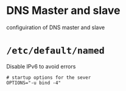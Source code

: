 # DNS Master and slave

configuiration of DNS master and slave

# `/etc/default/named`

Disable IPv6 to avoid errors 

```
# startup options for the sever
OPTIONS="-u bind -4"
```